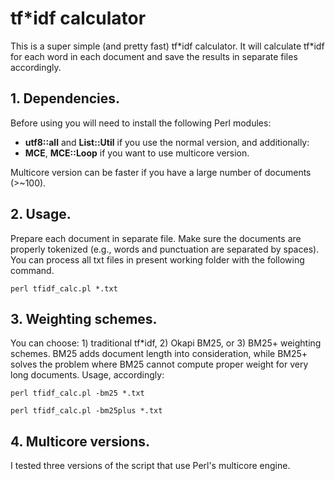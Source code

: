 # tf\*idf calculator

This is a super simple (and pretty fast) tf\*idf calculator. It will calculate tf\*idf for each word in each document and save the results in separate files accordingly.

## 1. Dependencies.

Before using you will need to install the following Perl modules:
   - **utf8::all** and **List::Util**  if you use the normal version, and additionally:
   - **MCE**, **MCE::Loop** if you want to use multicore version.
   
   Multicore version can be faster if you have a large number of documents (>~100).

## 2. Usage.

Prepare each document in separate file. Make sure the documents are properly tokenized (e.g., words and punctuation are separated by spaces). You can process all txt files in present working folder with the following command. 

```
perl tfidf_calc.pl *.txt
```

## 3. Weighting schemes.

You can choose: 1) traditional tf\*idf, 2) Okapi BM25, or 3) BM25+ weighting schemes. BM25 adds document length into consideration, while BM25+ solves the problem where BM25 cannot compute proper weight for very long documents. Usage, accordingly:

```
perl tfidf_calc.pl -bm25 *.txt
```
```
perl tfidf_calc.pl -bm25plus *.txt
```

## 4. Multicore versions.

I tested three versions of the script that use Perl's multicore engine. 
